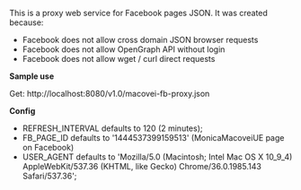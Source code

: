 This is a proxy web service for Facebook pages JSON.
It was created because:

* Facebook does not allow cross domain JSON browser requests
* Facebook does not allow OpenGraph API without login
* Facebook does not allow wget / curl direct requests

**Sample use**

Get: http://localhost:8080/v1.0/macovei-fb-proxy.json

**Config**

* REFRESH_INTERVAL defaults to 120 (2 minutes);
* FB_PAGE_ID defaults to '1444537399159513' (MonicaMacoveiUE page on Facebook)
* USER_AGENT defaults to 'Mozilla/5.0 (Macintosh; Intel Mac OS X 10_9_4) AppleWebKit/537.36 (KHTML, like Gecko) Chrome/36.0.1985.143 Safari/537.36';
